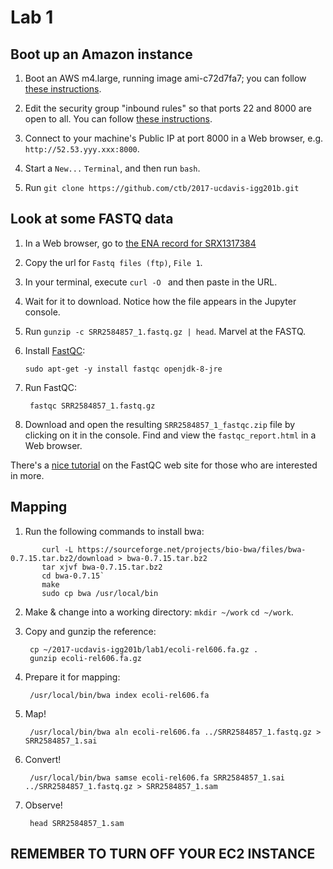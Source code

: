 # Lab 1

## Boot up an Amazon instance

1. Boot an AWS m4.large, running image ami-c72d7fa7; you can follow [these instructions](https://2016-feb-aws.readthedocs.io/boot.html).

2. Edit the security group "inbound rules" so that ports 22 and 8000
   are open to all. You can follow [these instructions](https://2016-feb-aws.readthedocs.io/configure-firewall.html).

3. Connect to your machine's Public IP at port 8000 in a Web browser, e.g.
   `http://52.53.yyy.xxx:8000`.

4. Start a `New...` `Terminal`, and then run `bash`.

5. Run `git clone https://github.com/ctb/2017-ucdavis-igg201b.git`

## Look at some FASTQ data

1. In a Web browser, go to [the ENA record for SRX1317384](https://www.ebi.ac.uk/ena/data/view/SRX1317384)

2. Copy the url for `Fastq files (ftp)`, `File 1`.

3. In your terminal, execute `curl -O ` and then paste in the URL.

4. Wait for it to download.  Notice how the file appears in the Jupyter console.

5. Run `gunzip -c SRR2584857_1.fastq.gz | head`. Marvel at the FASTQ.

6. Install [FastQC](http://www.bioinformatics.babraham.ac.uk/projects/fastqc/):

       sudo apt-get -y install fastqc openjdk-8-jre
       
7. Run FastQC:

        fastqc SRR2584857_1.fastq.gz

7. Download and open the resulting `SRR2584857_1_fastqc.zip` file by
   clicking on it in the console.  Find and view the
   `fastqc_report.html` in a Web browser.
   
There's a [nice tutorial](http://www.bioinformatics.babraham.ac.uk/projects/fastqc/) on the FastQC web site for those who are interested in more.

## Mapping

1. Run the following commands to install bwa:

```       
       curl -L https://sourceforge.net/projects/bio-bwa/files/bwa-0.7.15.tar.bz2/download > bwa-0.7.15.tar.bz2
       tar xjvf bwa-0.7.15.tar.bz2
       cd bwa-0.7.15`
       make
       sudo cp bwa /usr/local/bin
```
2. Make & change into a working directory: `mkdir ~/work` `cd ~/work`.

3. Copy and gunzip the reference:

        cp ~/2017-ucdavis-igg201b/lab1/ecoli-rel606.fa.gz .
        gunzip ecoli-rel606.fa.gz
        
4. Prepare it for mapping:

        /usr/local/bin/bwa index ecoli-rel606.fa
        
5. Map!

        /usr/local/bin/bwa aln ecoli-rel606.fa ../SRR2584857_1.fastq.gz > SRR2584857_1.sai
        
6. Convert!

        /usr/local/bin/bwa samse ecoli-rel606.fa SRR2584857_1.sai ../SRR2584857_1.fastq.gz > SRR2584857_1.sam

6. Observe!

        head SRR2584857_1.sam

## REMEMBER TO TURN OFF YOUR EC2 INSTANCE
